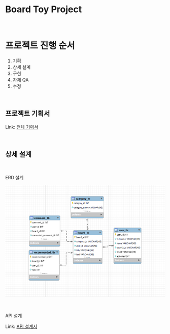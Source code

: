 Board Toy Project
================

</br>

# 프로젝트 진행 순서
1. 기획
2. 상세 설계
3. 구현
4. 자체 QA
5. 수정

</br>

프로젝트 기획서
------------------------   

Link: [전체 기획서][notionlink]

[notionlink]: https://whispering-school-6df.notion.site/Toy-Project-21c2a3af825d42ba80fed608be92561f?pvs=74 "Notion"


</br>

상세 설계
-----------------------------

</br>

ERD 설계

![Alt text](./img/ERD_1.png "ERD 초기 설계")

</br>

API 설계

Link: [API 설계서][notionlink]

[notionlink]: https://whispering-school-6df.notion.site/Toy-Project-21c2a3af825d42ba80fed608be92561f?pvs=74](https://whispering-school-6df.notion.site/API-7982a9cae4314fb4995aed115c80bc80?pvs=25)](https://whispering-school-6df.notion.site/API-7982a9cae4314fb4995aed115c80bc80?pvs=25)https://whispering-school-6df.notion.site/API-7982a9cae4314fb4995aed115c80bc80?pvs=25 "Notion"
